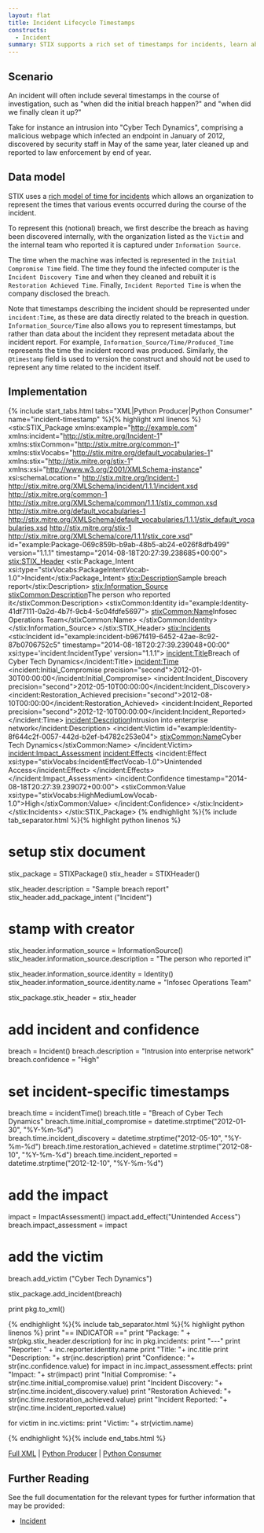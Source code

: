 ```yaml
---
layout: flat
title: Incident Lifecycle Timestamps
constructs:
  - Incident
summary: STIX supports a rich set of timestamps for incidents, learn about them here.
---
```



## Scenario

An incident will often include several timestamps in the course of investigation, such as "when did the initial breach happen?" and "when did we finally clean it up?"

Take for instance an intrusion into "Cyber Tech Dynamics", comprising a malicious webpage which infected an endpoint in January of 2012, discovered by security staff in May of the same year, later cleaned up and reported to law enforcement by end of year.  

## Data model

STIX uses a [rich model of time for incidents](/data-model/{{site.current_version}}/incident/TimeType) which allows an organization to represent the times that various events occurred during the course of the incident. 

To represent this (notional) breach, we first describe the breach as having been discovered internally, with the organization listed as the `Victim` and the internal team who reported it is captured under `Information Source`.

The time when the machine was infected is represented in the `Initial Compromise Time` field. The time they found the infected computer is the `Incident Discovery Time` and when they cleaned and rebuilt it is `Restoration Achieved Time`. Finally, `Incident Reported Time` is when the company disclosed the breach.

Note that timestamps describing the incident should be represented under `incident:Time`, as these are data directly related to the breach in question. `Information_Source/Time` also allows you to represent timestamps, but rather than data about the incident they represent metadata about the incident report. For example, `Information_Source/Time/Produced_Time` represents the time the incident record was produced. Similarly, the `@timestamp` field is used to version the construct and should not be used to represent any time related to the incident itself.

## Implementation

{% include start_tabs.html tabs="XML|Python Producer|Python Consumer" name="incident-timestamp" %}{% highlight xml linenos %}
<stix:STIX_Package 
    xmlns:example="http://example.com"
    xmlns:incident="http://stix.mitre.org/Incident-1"
    xmlns:stixCommon="http://stix.mitre.org/common-1"
    xmlns:stixVocabs="http://stix.mitre.org/default_vocabularies-1"
    xmlns:stix="http://stix.mitre.org/stix-1"
    xmlns:xsi="http://www.w3.org/2001/XMLSchema-instance"
    xsi:schemaLocation="
    http://stix.mitre.org/Incident-1 http://stix.mitre.org/XMLSchema/incident/1.1.1/incident.xsd
    http://stix.mitre.org/common-1 http://stix.mitre.org/XMLSchema/common/1.1.1/stix_common.xsd
    http://stix.mitre.org/default_vocabularies-1 http://stix.mitre.org/XMLSchema/default_vocabularies/1.1.1/stix_default_vocabularies.xsd
    http://stix.mitre.org/stix-1 http://stix.mitre.org/XMLSchema/core/1.1.1/stix_core.xsd" id="example:Package-069c859b-b9ab-48b5-ab24-e026f8dfb499" version="1.1.1" timestamp="2014-08-18T20:27:39.238685+00:00">
    <stix:STIX_Header>
        <stix:Package_Intent xsi:type="stixVocabs:PackageIntentVocab-1.0">Incident</stix:Package_Intent>
        <stix:Description>Sample breach report</stix:Description>
        <stix:Information_Source>
            <stixCommon:Description>The person who reported it</stixCommon:Description>
            <stixCommon:Identity id="example:Identity-41df7111-0a2d-4b7f-9cb4-5c04fdfe5697">
                <stixCommon:Name>Infosec Operations Team</stixCommon:Name>
            </stixCommon:Identity>
        </stix:Information_Source>
    </stix:STIX_Header>
    <stix:Incidents>
        <stix:Incident id="example:incident-b967f419-6452-42ae-8c92-87b0706752c5" timestamp="2014-08-18T20:27:39.239048+00:00" xsi:type='incident:IncidentType' version="1.1.1">
            <incident:Title>Breach of Cyber Tech Dynamics</incident:Title>
            <incident:Time>
                <incident:Initial_Compromise precision="second">2012-01-30T00:00:00</incident:Initial_Compromise>
                <incident:Incident_Discovery precision="second">2012-05-10T00:00:00</incident:Incident_Discovery>
                <incident:Restoration_Achieved precision="second">2012-08-10T00:00:00</incident:Restoration_Achieved>
                <incident:Incident_Reported precision="second">2012-12-10T00:00:00</incident:Incident_Reported>
            </incident:Time>
            <incident:Description>Intrusion into enterprise network</incident:Description>
            <incident:Victim id="example:Identity-8f644c2f-0057-442d-b2ef-b4782c253e04">
                <stixCommon:Name>Cyber Tech Dynamics</stixCommon:Name>
            </incident:Victim>
            <incident:Impact_Assessment>
                <incident:Effects>
                    <incident:Effect xsi:type="stixVocabs:IncidentEffectVocab-1.0">Unintended Access</incident:Effect>
                </incident:Effects>
            </incident:Impact_Assessment>
            <incident:Confidence timestamp="2014-08-18T20:27:39.239072+00:00">
                <stixCommon:Value xsi:type="stixVocabs:HighMediumLowVocab-1.0">High</stixCommon:Value>
            </incident:Confidence>
        </stix:Incident>
    </stix:Incidents>
</stix:STIX_Package>
{% endhighlight %}{% include tab_separator.html %}{% highlight python linenos %}
# setup stix document
stix_package = STIXPackage()
stix_header = STIXHeader()

stix_header.description = "Sample breach report" 
stix_header.add_package_intent ("Incident")

# stamp with creator
stix_header.information_source = InformationSource()
stix_header.information_source.description = "The person who reported it"

stix_header.information_source.identity = Identity()
stix_header.information_source.identity.name = "Infosec Operations Team"

stix_package.stix_header = stix_header

# add incident and confidence
breach = Incident()
breach.description = "Intrusion into enterprise network"
breach.confidence = "High"

# set incident-specific timestamps
breach.time = incidentTime()
breach.title = "Breach of Cyber Tech Dynamics"
breach.time.initial_compromise = datetime.strptime("2012-01-30", "%Y-%m-%d")  
breach.time.incident_discovery = datetime.strptime("2012-05-10", "%Y-%m-%d") 
breach.time.restoration_achieved = datetime.strptime("2012-08-10", "%Y-%m-%d") 
breach.time.incident_reported = datetime.strptime("2012-12-10", "%Y-%m-%d") 

# add the impact
impact = ImpactAssessment()
impact.add_effect("Unintended Access")
breach.impact_assessment = impact

# add the victim
breach.add_victim ("Cyber Tech Dynamics")

stix_package.add_incident(breach)

print pkg.to_xml()


{% endhighlight %}{% include tab_separator.html %}{% highlight python linenos %}
print "== INDICATOR =="
print "Package: " + str(pkg.stix_header.description)
for inc in pkg.incidents:
print "---"
print "Reporter: " + inc.reporter.identity.name
print "Title: "+ inc.title
print "Description: "+ str(inc.description)
print "Confidence: "+ str(inc.confidence.value)
for impact in inc.impact_assessment.effects:
    print "Impact: "+ str(impact)
print "Initial Compromise: "+ str(inc.time.initial_compromise.value)
print "Incident Discovery: "+ str(inc.time.incident_discovery.value)
print "Restoration Achieved: "+ str(inc.time.restoration_achieved.value)
print "Incident Reported: "+ str(inc.time.incident_reported.value)

for victim in inc.victims:
    print "Victim: "+ str(victim.name)

{% endhighlight %}{% include end_tabs.html %}

[Full XML](sample.xml) | [Python Producer](incident-timestamps_producer.py) | [Python Consumer](incident-timestamps_consumer.py)

## Further Reading

See the full documentation for the relevant types for further information that may be provided:

* [Incident](/data-model/{{site.current_version}}/incident/IncidentType)
